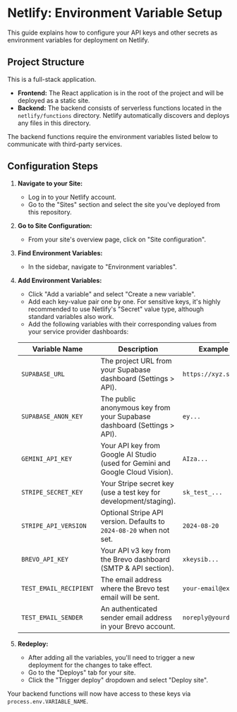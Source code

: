 # Netlify: Environment Variable Setup

This guide explains how to configure your API keys and other secrets as environment variables for deployment on Netlify.

## Project Structure

This is a full-stack application.
- **Frontend:** The React application is in the root of the project and will be deployed as a static site.
- **Backend:** The backend consists of serverless functions located in the `netlify/functions` directory. Netlify automatically discovers and deploys any files in this directory.

The backend functions require the environment variables listed below to communicate with third-party services.

## Configuration Steps

1. **Navigate to your Site:**
   * Log in to your Netlify account.
   * Go to the "Sites" section and select the site you've deployed from this repository.

2. **Go to Site Configuration:**
   * From your site's overview page, click on "Site configuration".

3. **Find Environment Variables:**
   * In the sidebar, navigate to "Environment variables".

4. **Add Environment Variables:**
   * Click "Add a variable" and select "Create a new variable".
   * Add each key-value pair one by one. For sensitive keys, it's highly recommended to use Netlify's "Secret" value type, although standard variables also work.
   * Add the following variables with their corresponding values from your service provider dashboards:

   | Variable Name          | Description                                                                 | Example Value             |
   | ---------------------- | --------------------------------------------------------------------------- | ------------------------- |
   | `SUPABASE_URL`         | The project URL from your Supabase dashboard (Settings > API).             | `https://xyz.supabase.co` |
   | `SUPABASE_ANON_KEY`    | The public anonymous key from your Supabase dashboard (Settings > API).    | `ey...`                   |
   | `GEMINI_API_KEY`       | Your API key from Google AI Studio (used for Gemini and Google Cloud Vision). | `AIza...`                 |
   | `STRIPE_SECRET_KEY`    | Your Stripe secret key (use a test key for development/staging).           | `sk_test_...`             |
   | `STRIPE_API_VERSION`   | Optional Stripe API version. Defaults to `2024-08-20` when not set.         | `2024-08-20`              |
   | `BREVO_API_KEY`        | Your API v3 key from the Brevo dashboard (SMTP & API section).             | `xkeysib...`              |
   | `TEST_EMAIL_RECIPIENT` | The email address where the Brevo test email will be sent.                 | `your-email@example.com`  |
   | `TEST_EMAIL_SENDER`    | An authenticated sender email address in your Brevo account.               | `noreply@yourdomain.com`  |

5. **Redeploy:**
   * After adding all the variables, you'll need to trigger a new deployment for the changes to take effect.
   * Go to the "Deploys" tab for your site.
   * Click the "Trigger deploy" dropdown and select "Deploy site".

Your backend functions will now have access to these keys via `process.env.VARIABLE_NAME`.
